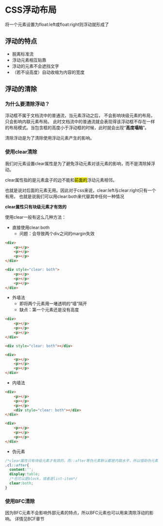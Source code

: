 # CSS浮动布局
将一个元素设置为float:left或float:right则浮动就形成了
## 浮动的特点
- 脱离标准流
- 浮动元素相互贴靠
- 浮动的元素不会遮挡文字
- （若不设高度）自动收缩为内容的宽度
## 浮动的清除
### 为什么要清除浮动？
浮动框不属于文档流中的普通流，当元素浮动之后， 不会影响块级元素的布局，只会影响内联元素布局。
此时文档流中的普通流就会表现得该浮动框不存在一样的布局模式。当包含框的高度小于浮动框的时候，此时就会出现“**高度塌陷**”。

清除浮动是为了清除使用浮动元素产生的影响。
### 使用clear清除
我们对元素设置clear属性是为了避免浮动元素对该元素的影响，而不是清除掉浮动。

clear属性指的是元素盒子的边不能和<mark>前面的</mark>浮动元素相邻。

也就是说对后面的元素无用。因此对于css来说，clear:left与clear:right只有一个有用，
也就是说我们可以用clear:both来代替其中任何一种情况

**clear属性只有块级元素才有效的**

使用clear一般有这么几种方法：
- 直接使用clear:both
  - 问题：会导致两个div之间的margin失效
```html
<div>
    <p></p>
    <p></p>
    <p></p>
</div>

<div style="clear: both">
    <p></p>
    <p></p>
    <p></p>
</div>
```
- 外墙法
  - 即将两个元素用一堵透明的“墙”隔开
  - 缺点：第一个元素还是没有高度
```html
<div>
    <p></p>
    <p></p>
    <p></p>
</div>

<div style="clear: both"></div>

<div>
    <p></p>
    <p></p>
    <p></p>
</div>
```
- 内墙法
```html
<div>
	<p></p>
	<p></p>
	<p></p>
	<div style="clear: both"></div>
</div>

<div>
	<p></p>
	<p></p>
	<p></p>
</div>
```
- 伪元素
```css
/*clear属性只有块级元素才有效的，而::after等伪元素默认都是内联水平，所以借助伪元素清除浮动影响时需要设置display属性值*/
.cl::after{
  content:'';
  display:table;
  /*也可以是block，或者是list-item*/
  clear:both;
}
```
### 使用BFC清除
因为BFC元素不会影响外部元素的特点，所以BFC元素也可以用来清除浮动的影响。 详情见BCF章节